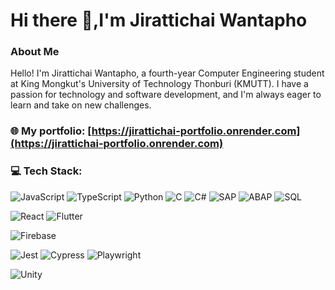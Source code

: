 # Hi there 👋,I'm Jirattichai Wantapho

<!--
**JirattichaiWantapho/JirattichaiWantapho** is a ✨ _special_ ✨ repository because its `README.md` (this file) appears on your GitHub profile.

Here are some ideas to get you started:

- 🔭 I’m currently working on ...
- 🌱 I’m currently learning ...
- 👯 I’m looking to collaborate on ...
- 🤔 I’m looking for help with ...
- 💬 Ask me about ...
- 📫 How to reach me: ...
- 😄 Pronouns: ...
- ⚡ Fun fact: ...
-->
### About Me

Hello! I'm Jirattichai Wantapho, a fourth-year Computer Engineering student at King Mongkut's University of Technology Thonburi (KMUTT). I have a passion for technology and software development, and I'm always eager to learn and take on new challenges.
### 🌐 My portfolio: [https://jirattichai-portfolio.onrender.com](https://jirattichai-portfolio.onrender.com)

### 💻 Tech Stack:
![JavaScript](https://img.shields.io/badge/javascript-%23323330.svg?style=for-the-badge&logo=javascript&logoColor=%23F7DF1E)
![TypeScript](https://img.shields.io/badge/typescript-%23007ACC.svg?style=for-the-badge&logo=typescript&logoColor=white)
![Python](https://img.shields.io/badge/python-3670A0?style=for-the-badge&logo=python&logoColor=ffdd54)
![C](https://img.shields.io/badge/c-%2300599C.svg?style=for-the-badge&logo=c&logoColor=white)
![C#](https://img.shields.io/badge/c%23-%23239120.svg?style=for-the-badge&logo=c-sharp&logoColor=white)
![SAP](https://img.shields.io/badge/SAP-%230055aa?style=for-the-badge&logo=sap&logoColor=white)
![ABAP](https://img.shields.io/badge/ABAP-%230055aa?style=for-the-badge&logo=abap&logoColor=white)
![SQL](https://img.shields.io/badge/SQL-4479A1.svg?style=for-the-badge&logo=mysql&logoColor=white)

![React](https://img.shields.io/badge/react-%2320232a.svg?style=for-the-badge&logo=react&logoColor=%2361DAFB)
![Flutter](https://img.shields.io/badge/Flutter-%2302569B.svg?style=for-the-badge&logo=Flutter&logoColor=white)

![Firebase](https://img.shields.io/badge/firebase-ffca28?style=for-the-badge&logo=firebase&logoColor=black)

![Jest](https://img.shields.io/badge/-Jest-C21325?style=for-the-badge&logo=jest&logoColor=white)
![Cypress](https://img.shields.io/badge/-Cypress-17202C?style=for-the-badge&logo=cypress&logoColor=white)
![Playwright](https://img.shields.io/badge/-Playwright-2EAD33?style=for-the-badge&logo=playwright&logoColor=white)

![Unity](https://img.shields.io/badge/unity-%23000000.svg?style=for-the-badge&logo=unity&logoColor=white)
